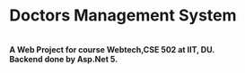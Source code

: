 <b><h1>Doctors Management System<b></h1> <br>
A Web Project for course Webtech,CSE 502 at IIT, DU. <br>
Backend done by Asp.Net 5.
